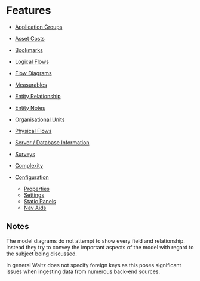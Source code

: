 # Features

- [Application Groups](app_groups/README.md)
- [Asset Costs](asset_costs/README.md)
- [Bookmarks](bookmarks/README.md)
- [Logical Flows](logical_flows/README.md)
- [Flow Diagrams](flow_diagrams/README.md)
- [Measurables](measurables/README.md)
- [Entity Relationship](entity_relationship/README.md)
- [Entity Notes](entity_notes/README.md)
- [Organisational Units](org_units/README.md)
- [Physical Flows](physical_flows/README.md)
- [Server / Database Information](servers_and_databases/README.md)
- [Surveys](surveys/README.md)
- [Complexity](complexity/README.md)

- [Configuration](configuration/README.md)
    - [Properties](configuration/properties.md) 
    - [Settings](configuration/settings.md) 
    - [Static Panels](configuration/static_panels.md) 
    - [Nav Aids](configuration/svg_diagrams.md)


## Notes 
The model diagrams do not attempt to show every field and relationship.  Instead they try 
to convey the important aspects of the model with regard to the subject being discussed.

In general Waltz does not specify foreign keys as this poses significant issues when 
ingesting data from numerous back-end sources.
  
